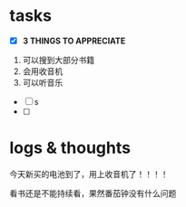 # tasks
- [x] **3 THINGS TO APPRECIATE**
1. 可以搜到大部分书籍
2. 会用收音机
3. 可以听音乐
- [ ] s
- [ ] 


# logs & thoughts


今天新买的电池到了，用上收音机了！！！！

看书还是不能持续看，果然番茄钟没有什么问题


